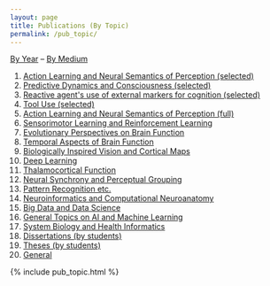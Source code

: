 ```yaml
---
layout: page
title: Publications (By Topic)
permalink: /pub_topic/
---
```


<a href="/pub_year/">By Year</a> &ndash; <a href="/pub_medium/">By Medium</a> 

<ol class="toc">
<li> <a href="#Action">Action Learning and Neural Semantics of Perception (selected)</a></li>
<li> <a href="#Predictive">Predictive Dynamics and Consciousness (selected)</a></li>
<li> <a href="#Reactive">Reactive agent's use of external markers for cognition (selected)</a></li>
<li> <a href="#Tool">Tool Use (selected)</a></li>
<li> <a href="#Action">Action Learning and Neural Semantics of Perception (full)</a></li>
<li> <a href="#Sensorimotor">Sensorimotor Learning and Reinforcement Learning</a></li>
<li> <a href="#Evolutionary">Evolutionary Perspectives on Brain Function</a></li>
<li> <a href="#Temporal">Temporal Aspects of Brain Function</a></li>
<li> <a href="#Biologically">Biologically Inspired Vision and Cortical Maps</a></li>
<li> <a href="#Deep">Deep Learning</a></li>
<li> <a href="#Thalamocortical">Thalamocortical Function</a></li>
<li> <a href="#Neural">Neural Synchrony and Perceptual Grouping</a></li>
<li> <a href="#Pattern">Pattern Recognition etc.</a></li>
<li> <a href="#Neuroinformatics">Neuroinformatics and Computational Neuroanatomy</a></li>
<li> <a href="#Big">Big Data and Data Science</a></li>
<li> <a href="#General">General Topics on AI and Machine Learning</a></li>
<li> <a href="#System">System Biology and Health Informatics</a></li>
<li> <a href="#Dissertations">Dissertations (by students)</a></li>
<li> <a href="#Theses">Theses (by students)</a></li>
<li> <a href="#CS">General</a></li>
</ol>
{% include pub_topic.html %}
